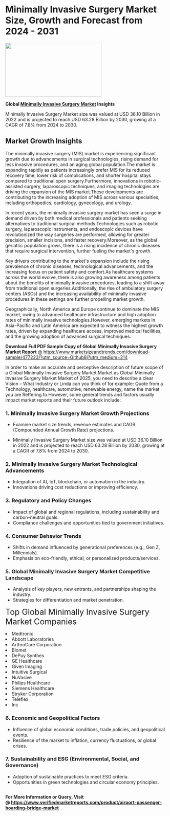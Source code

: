 <H1>Minimally Invasive Surgery Market Size, Growth and Forecast from 2024 - 2031</H1><img class="aligncenter size-medium wp-image-584254" src="https://thirdeyenews.in/wp-content/uploads/2024/09/Global-Market-Research-300x168.jpeg" alt="" width="300" height="168" /><p><strong>Global&nbsp;<a href="https://www.marketsizeandtrends.com/download-sample/477223/?utm_source=Github8j?utm_medium=214">Minimally Invasive Surgery Market</a> Insights</strong></p><p>Minimally Invasive Surgery Market size was valued at USD 36.10 Billion in 2022 and is projected to reach USD 63.28 Billion by 2030, growing at a CAGR of 7.8% from 2024 to 2030.</p><p><h2>Market Growth Insights</h2> <p>The minimally invasive surgery (MIS) market is experiencing significant growth due to advancements in surgical technologies, rising demand for less invasive procedures, and an aging global population.The market is expanding rapidly as patients increasingly prefer MIS for its reduced recovery time, lower risk of complications, and shorter hospital stays compared to traditional open surgery.Furthermore, innovations in robotic-assisted surgery, laparoscopic techniques, and imaging technologies are driving the expansion of the MIS market.These developments are contributing to the increasing adoption of MIS across various specialties, including orthopedics, cardiology, gynecology, and urology.</p> <p>In recent years, the minimally invasive surgery market has seen a surge in demand driven by both medical professionals and patients seeking alternatives to traditional surgical methods.Technologies such as robotic surgery, laparoscopic instruments, and endoscopic devices have revolutionized the way surgeries are performed, allowing for greater precision, smaller incisions, and faster recovery.Moreover, as the global geriatric population grows, there is a rising incidence of chronic diseases that require surgical intervention, further fueling the market's growth.</p> <p>Key drivers contributing to the market's expansion include the rising prevalence of chronic diseases, technological advancements, and the increasing focus on patient safety and comfort.As healthcare systems across the world evolve, there is also growing awareness among patients about the benefits of minimally invasive procedures, leading to a shift away from traditional open surgeries.Additionally, the rise of ambulatory surgery centers (ASCs) and the increasing availability of minimally invasive procedures in these settings are further propelling market growth.</p> <p>Geographically, North America and Europe continue to dominate the MIS market, owing to advanced healthcare infrastructure and high adoption rates of minimally invasive technologies.However, emerging markets in Asia-Pacific and Latin America are expected to witness the highest growth rates, driven by expanding healthcare access, improved medical facilities, and the growing adoption of advanced surgical techniques.</p> <p><span class=""><strong>Download Full PDF Sample Copy of Global Minimally Invasive Surgery Market Report</strong> @ <a href="https://www.marketsizeandtrends.com/download-sample/477223/?utm_source=Github8j?utm_medium=214" target="_blank">https://www.marketsizeandtrends.com/download-sample/477223/?utm_source=Github8j?utm_medium=214</a></span></p><p>In order to make an accurate and perceptive description of future scope of a Global&nbsp;Minimally Invasive Surgery Market Market as Global&nbsp;Minimally Invasive Surgery Market Market of 2025, you need to describe a clear Vision &ndash; What Industry or Linda can you think of for example: Quote from a Technology, healthcare, automotive, renewable energy, name the market you are Reffering to.However, some general trends and factors usually impact market reports and their future outlook include:</p><h3>1.&nbsp;<strong>Minimally Invasive Surgery Market Growth Projections</strong></h3><ul><li>Examine market size trends, revenue estimates and CAGR (Compounded Annual Growth Rate) projections.</li><li><p>Minimally Invasive Surgery Market size was valued at USD 36.10 Billion in 2022 and is projected to reach USD 63.28 Billion by 2030, growing at a CAGR of 7.8% from 2024 to 2030.</p></li></ul><h3>2.&nbsp;<strong>Minimally Invasive Surgery Market Technological Advancements</strong></h3><ul><li>Integration of AI, IoT, blockchain, or automation in the industry.</li><li>Innovations driving cost reductions or improving efficiency.</li></ul><h3>3.&nbsp;<strong>Regulatory and Policy Changes</strong></h3><ul><li>Impact of global and regional regulations, including sustainability and carbon-neutral goals.</li><li>Compliance challenges and opportunities tied to government initiatives.</li></ul><h3>4.&nbsp;<strong>Consumer Behavior Trends</strong></h3><ul><li>Shifts in demand influenced by generational preferences (e.g., Gen Z, Millennials).</li><li>Emphasis on eco-friendly, ethical, or personalized products/services.</li></ul><h3>5.&nbsp;<strong>Global Minimally Invasive Surgery Market Competitive Landscape</strong></h3><ul><li>Analysis of key players, new entrants, and partnerships shaping the industry.</li><li>Strategies for differentiation and market penetration.</li></ul><p data-pm-slice="1 1 []"><span style="color: inherit; font-family: inherit; font-size: 25px;">Top Global Minimally Invasive Surgery Market Companies</span></p><div class="" data-test-id=""><p><li>Medtronic</li><li> Abbott Laboratories</li><li> ArthroCare Corporation</li><li> Biomet</li><li> DePuy Synthes</li><li> GE Healthcare</li><li> Given Imaging</li><li> Intuitive Surgical</li><li> NuVasive</li><li> Philips Healthcare</li><li> Siemens Healthcare</li><li> Stryker Corporation</li><li> Teleflex</li><li> Inc</li></p></div><h3>6.&nbsp;<strong>Economic and Geopolitical Factors</strong></h3><ul><li>Influence of global economic conditions, trade policies, and geopolitical events.</li><li>Resilience of the market to inflation, currency fluctuations, or global crises.</li></ul><h3>7.&nbsp;<strong>Sustainability and ESG (Environmental, Social, and Governance)</strong></h3><ul><li>Adoption of sustainable practices to meet ESG criteria.</li><li>Opportunities in green technologies and circular economy principles.</li></ul><h2><strong style="font-size: 14px;">For More Information or Query, Visit @&nbsp;</strong><a style="background-color: #ffffff; font-size: 14px;" href="https://www.marketsizeandtrends.com/report/minimally-invasive-surgery-market/" target="_blank">https://www.verifiedmarketreports.com/product/airport-passenger-boarding-bridge-market</a></h2>